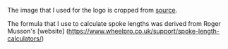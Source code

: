 
The image that I used for the logo is cropped from [source](https://industrynine.com/documents/clmtnrr.png).

The formula that I use to calculate spoke lengths was derived from Roger Musson's [website] (https://www.wheelpro.co.uk/support/spoke-length-calculators/)

